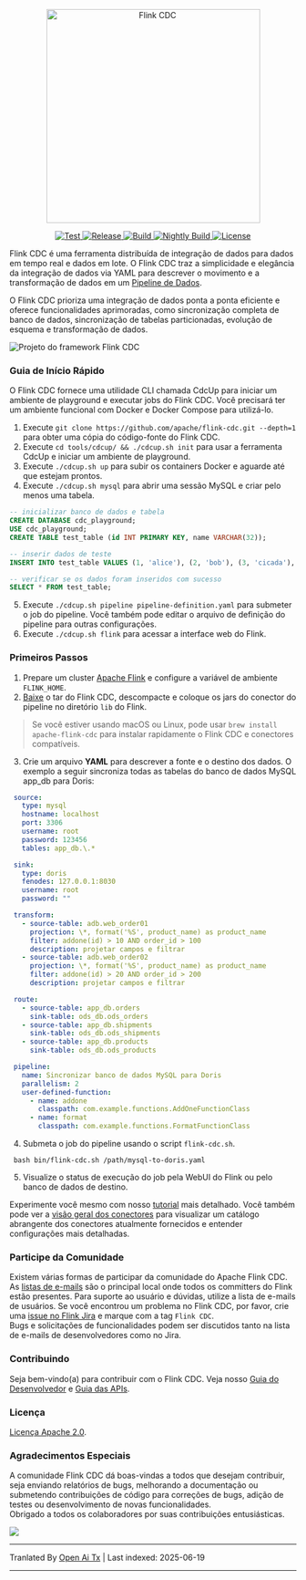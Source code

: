 <p align="center">
  <a href="https://nightlies.apache.org/flink/flink-cdc-docs-stable/"><img src="https://raw.githubusercontent.com/apache/flink-cdc/master/docs/static/fig/flinkcdc-logo.png" alt="Flink CDC" style="width: 375px;"></a>
</p>
<p align="center">
<a href="https://github.com/apache/flink-cdc/" target="_blank">
    <img src="https://img.shields.io/github/stars/apache/flink-cdc?style=social&label=Star&maxAge=2592000" alt="Test">
</a>
<a href="https://github.com/apache/flink-cdc/releases" target="_blank">
    <img src="https://img.shields.io/github/v/release/apache/flink-cdc?color=yellow" alt="Release">
</a>
<a href="https://github.com/apache/flink-cdc/actions/workflows/flink_cdc_ci.yml" target="_blank">
    <img src="https://img.shields.io/github/actions/workflow/status/apache/flink-cdc/flink_cdc_ci.yml?branch=master" alt="Build">
</a>
<a href="https://github.com/apache/flink-cdc/actions/workflows/flink_cdc_ci_nightly.yml" target="_blank">
    <img src="https://img.shields.io/github/actions/workflow/status/apache/flink-cdc/flink_cdc_ci_nightly.yml?branch=master&label=nightly" alt="Nightly Build">
</a>
<a href="https://github.com/apache/flink-cdc/tree/master/LICENSE" target="_blank">
    <img src="https://img.shields.io/static/v1?label=license&message=Apache License 2.0&color=white" alt="License">
</a>
</p>


Flink CDC é uma ferramenta distribuída de integração de dados para dados em tempo real e dados em lote. O Flink CDC traz a simplicidade
e elegância da integração de dados via YAML para descrever o movimento e a transformação de dados em um
[Pipeline de Dados](https://raw.githubusercontent.com/apache/flink-cdc/master/docs/content/docs/core-concept/data-pipeline.md).


O Flink CDC prioriza uma integração de dados ponta a ponta eficiente e oferece funcionalidades aprimoradas, como
sincronização completa de banco de dados, sincronização de tabelas particionadas, evolução de esquema e transformação de dados.

![Projeto do framework Flink CDC](https://raw.githubusercontent.com/apache/flink-cdc/master/docs/static/fig/architecture.png)

### Guia de Início Rápido

O Flink CDC fornece uma utilidade CLI chamada CdcUp para iniciar um ambiente de playground e executar jobs do Flink CDC.
Você precisará ter um ambiente funcional com Docker e Docker Compose para utilizá-lo.

1. Execute `git clone https://github.com/apache/flink-cdc.git --depth=1` para obter uma cópia do código-fonte do Flink CDC.
2. Execute `cd tools/cdcup/ && ./cdcup.sh init` para usar a ferramenta CdcUp e iniciar um ambiente de playground.
3. Execute `./cdcup.sh up` para subir os containers Docker e aguarde até que estejam prontos.
4. Execute `./cdcup.sh mysql` para abrir uma sessão MySQL e criar pelo menos uma tabela.

```sql
-- inicializar banco de dados e tabela
CREATE DATABASE cdc_playground;
USE cdc_playground;
CREATE TABLE test_table (id INT PRIMARY KEY, name VARCHAR(32));

-- inserir dados de teste
INSERT INTO test_table VALUES (1, 'alice'), (2, 'bob'), (3, 'cicada'), (4, 'derrida');

-- verificar se os dados foram inseridos com sucesso
SELECT * FROM test_table;
```

5. Execute `./cdcup.sh pipeline pipeline-definition.yaml` para submeter o job do pipeline. Você também pode editar o arquivo de definição do pipeline para outras configurações.
6. Execute `./cdcup.sh flink` para acessar a interface web do Flink.

### Primeiros Passos

1. Prepare um cluster [Apache Flink](https://nightlies.apache.org/flink/flink-docs-master/docs/try-flink/local_installation/#starting-and-stopping-a-local-cluster) e configure a variável de ambiente `FLINK_HOME`.
2. [Baixe](https://github.com/apache/flink-cdc/releases) o tar do Flink CDC, descompacte e coloque os jars do conector do pipeline no diretório `lib` do Flink.

> Se você estiver usando macOS ou Linux, pode usar `brew install apache-flink-cdc` para instalar rapidamente o Flink CDC e conectores compatíveis.

3. Crie um arquivo **YAML** para descrever a fonte e o destino dos dados. O exemplo a seguir sincroniza todas as tabelas do banco de dados MySQL app_db para Doris:
  ```yaml
   source:
     type: mysql
     hostname: localhost
     port: 3306
     username: root
     password: 123456
     tables: app_db.\.*

   sink:
     type: doris
     fenodes: 127.0.0.1:8030
     username: root
     password: ""

   transform:
     - source-table: adb.web_order01
       projection: \*, format('%S', product_name) as product_name
       filter: addone(id) > 10 AND order_id > 100
       description: projetar campos e filtrar
     - source-table: adb.web_order02
       projection: \*, format('%S', product_name) as product_name
       filter: addone(id) > 20 AND order_id > 200
       description: projetar campos e filtrar

   route:
     - source-table: app_db.orders
       sink-table: ods_db.ods_orders
     - source-table: app_db.shipments
       sink-table: ods_db.ods_shipments
     - source-table: app_db.products
       sink-table: ods_db.ods_products

   pipeline:
     name: Sincronizar banco de dados MySQL para Doris
     parallelism: 2
     user-defined-function:
       - name: addone
         classpath: com.example.functions.AddOneFunctionClass
       - name: format
         classpath: com.example.functions.FormatFunctionClass
  ```
4. Submeta o job do pipeline usando o script `flink-cdc.sh`.
 ```shell
  bash bin/flink-cdc.sh /path/mysql-to-doris.yaml
 ```
5. Visualize o status de execução do job pela WebUI do Flink ou pelo banco de dados de destino.

Experimente você mesmo com nosso [tutorial](https://raw.githubusercontent.com/apache/flink-cdc/master/docs/content/docs/get-started/quickstart/mysql-to-doris.md) mais detalhado.
Você também pode ver a [visão geral dos conectores](https://raw.githubusercontent.com/apache/flink-cdc/master/docs/content/docs/connectors/pipeline-connectors/overview.md) para visualizar um catálogo abrangente dos
conectores atualmente fornecidos e entender configurações mais detalhadas.

### Participe da Comunidade

Existem várias formas de participar da comunidade do Apache Flink CDC. As
[listas de e-mails](https://flink.apache.org/what-is-flink/community/#mailing-lists) são o principal local onde todos os committers do Flink estão presentes. Para suporte ao usuário e dúvidas, utilize a lista de e-mails de usuários. Se você encontrou um problema no Flink CDC,
por favor, crie uma [issue no Flink Jira](https://issues.apache.org/jira/projects/FLINK/summary) e marque com a tag `Flink CDC`.   
Bugs e solicitações de funcionalidades podem ser discutidos tanto na lista de e-mails de desenvolvedores como no Jira.

### Contribuindo

Seja bem-vindo(a) para contribuir com o Flink CDC. Veja nosso [Guia do Desenvolvedor](https://raw.githubusercontent.com/apache/flink-cdc/master/docs/content/docs/developer-guide/contribute-to-flink-cdc.md)
e [Guia das APIs](https://raw.githubusercontent.com/apache/flink-cdc/master/docs/content/docs/developer-guide/understand-flink-cdc-api.md).

### Licença

[Licença Apache 2.0](https://raw.githubusercontent.com/apache/flink-cdc/master/LICENSE).

### Agradecimentos Especiais

A comunidade Flink CDC dá boas-vindas a todos que desejam contribuir, seja enviando relatórios de bugs,
melhorando a documentação ou submetendo contribuições de código para correções de bugs, adição de testes ou desenvolvimento de novas funcionalidades.     
Obrigado a todos os colaboradores por suas contribuições entusiásticas.

<a href="https://github.com/apache/flink-cdc/graphs/contributors">
  <img src="https://contrib.rocks/image?repo=apache/flink-cdc"/>
</a>

---

Tranlated By [Open Ai Tx](https://github.com/OpenAiTx/OpenAiTx) | Last indexed: 2025-06-19

---